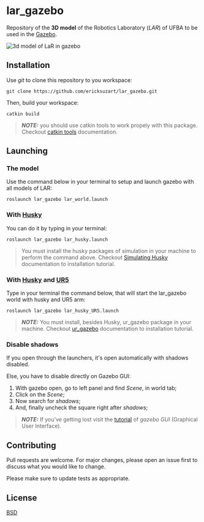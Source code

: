 
# lar_gazebo

Repository of the **3D model** of the Robotics Laboratory (*LAR*) of UFBA to be used in the [Gazebo](http://gazebosim.org/).

![3d model of LaR in gazebo](https://drive.google.com/uc?export=view&id=1C2L8mL5-BWp6kO7ckzuwOSOE9v2VOULw
)

## Installation

Use *git* to clone this repository to you workspace:

```{bash}
git clone https://github.com/ericksuzart/lar_gazebo.git
```

Then, build your workspace:

```{bash}
catkin build
```

> **_NOTE:_** you should use catkin tools to work propely with this package. Checkout [catkin tools](https://catkin-tools.readthedocs.io/en/latest/index.html) documentation.

## Launching

### The model

Use the command below in your terminal to setup and launch gazebo with all models of LAR:

```{bash}
roslaunch lar_gazebo lar_world.launch
```

### With [Husky](http://wiki.ros.org/Robots/Husky)

You can do it by typing in your terminal:

```{bash}
roslaunch lar_gazebo lar_husky.launch
```

> You must install the husky packages of simulation in your machine to perform the command above. Checkout [Simulating Husky](http://wiki.ros.org/husky_gazebo/Tutorials/Simulating%20Husky) documentation to installation tutorial.

### With [Husky](http://wiki.ros.org/Robots/Husky) and [UR5](http://wiki.ros.org/action/show/universal_robots?action=show&redirect=universal_robot)

Type in your terminal the command below, that will start the lar_gazebo world with husky and UR5 arm:

```{bash}
roslaunch lar_gazebo lar_husky_UR5.launch
```

> **_NOTE:_**  You must install, besides Husky, ur_gazebo package in your machine. Checkout [ur_gazebo](http://wiki.ros.org/ur_gazebo) documentation to installation tutorial.

### Disable shadows

If you open through the launchers, it's open automatically with shadows disabled.

Else, you have to disable directly on Gazebo GUI:

1. With gazebo open, go to left panel and find *Scene*, in world tab;
2. Click on the *Scene*;
3. Now search for *shadows*;
4. And, finally uncheck the square right after *shadows*;

> **_NOTE:_** If you've getting lost visit the [tutorial](http://gazebosim.org/tutorials?cat=guided_b&tut=guided_b2) of *gazebo GUI* (Graphical User Interface).


## Contributing

Pull requests are welcome. For major changes, please open an issue first to discuss what you would like to change.

Please make sure to update tests as appropriate.

## License

[BSD](https://opensource.org/licenses/BSD-2-Clause)
